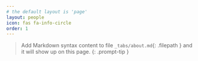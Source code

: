```yaml
---
# the default layout is 'page'
layout: people
icon: fas fa-info-circle
order: 1
---
```


> Add Markdown syntax content to file `_tabs/about.md`{: .filepath } and it will show up on this page.
{: .prompt-tip }



<!-- ## People -->


<!-- ![Dr. Channapatna Prakash](/assets/img/people/cprakash.jpg)
**Dr. Channapatna Prakash** - Tuskegee University
Overseeing project development; leading metrics and survey development.
[cprakash@tuskegee.edu](mailto:cprakash@tuskegee.edu)

![Dr. Xiao Chang](/assets/img/people/xchang.jpg)
**Dr. Xiao Chang** - Tuskegee University
Leading the research and drafting of Paper 1 on AI/ML applications in healthcare.
[xchang@tuskegee.edu](mailto:xchang@tuskegee.edu)

...

![Deepthi Viswaroopan](/assets/img/people/dviswaroopan.jpg)
**Deepthi Viswaroopan** - UTHealth
Supporting project website development and GPT-based tool development and testing.
[deepthi.viswaroopan@uth.tmc.edu](mailto:deepthi.viswaroopan@uth.tmc.edu)
 -->
